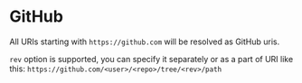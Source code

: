 # GitHub

All URIs starting with `https://github.com` will be resolved as GitHub uris.

`rev` option is supported, you can specify it separately or as a part of URI
like this: `https://github.com/<user>/<repo>/tree/<rev>/path`